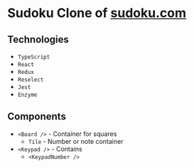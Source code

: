 # Sudoku Clone of [sudoku.com](https://sudoku.com)

## Technologies
* `TypeScript`
* `React`
* `Redux`
* `Reselect`
* `Jest`
* `Enzyme`

## Components
* `<Board />` - Container for squares
  * `Tile` - Number or note container
* `<Keypad />` - Contains 
  <!-- * numbers, Notes toggle, Hint, Undo, Erase -->
  * `<KeypadNumber />`
  <!-- * `<ToggleNotesButton />` -->
  <!-- * `<GetHintButton />` -->
  <!-- * `<UndoButton />` -->
  <!-- * `<EraseButton />` -->
<!-- * `<Timer />` -->
<!-- * `<SelectDifficulty />` -->
<!-- * `<CheckForMistakesToggle />` -->
<!-- * `<Instructions />` -->